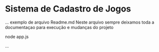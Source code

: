 <h1> Sistema de Cadastro de Jogos </h1>

...
exemplo de arquivo Readme.md
Neste arquivo sempre deixamos toda a documentaçao para execução e mudanças do projeto

node app.js

...
